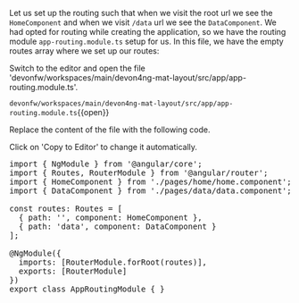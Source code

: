 Let us set up the routing such that when we visit the root url we see the `HomeComponent` and when we visit `/data` url we see the `DataComponent`. We had opted for routing while creating the application, so we have the routing module `app-routing.module.ts` setup for us. In this file, we have the empty routes array where we set up our routes:


Switch to the editor and open the file 'devonfw/workspaces/main/devon4ng-mat-layout/src/app/app-routing.module.ts'.

`devonfw/workspaces/main/devon4ng-mat-layout/src/app/app-routing.module.ts`{{open}}




Replace the content of the file with the following code.


Click on 'Copy to Editor' to change it automatically.

<pre class="file" data-filename="devonfw/workspaces/main/devon4ng-mat-layout/src/app/app-routing.module.ts" data-target="replace" data-marker="">
import { NgModule } from &#39;@angular/core&#39;;
import { Routes, RouterModule } from &#39;@angular/router&#39;;
import { HomeComponent } from &#39;./pages/home/home.component&#39;;
import { DataComponent } from &#39;./pages/data/data.component&#39;;

const routes: Routes = [
  { path: &#39;&#39;, component: HomeComponent },
  { path: &#39;data&#39;, component: DataComponent }
];

@NgModule({
  imports: [RouterModule.forRoot(routes)],
  exports: [RouterModule]
})
export class AppRoutingModule { }
</pre>

